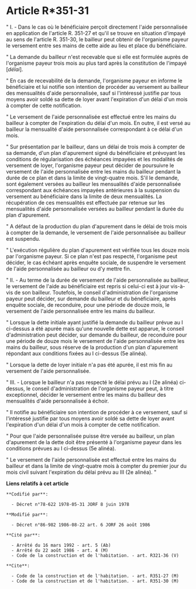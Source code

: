 # Article R*351-31

" I. - Dans le cas où le bénéficiaire perçoit directement l'aide personnalisée en application de l'article R. 351-27 et qu'il
se trouve en situation d'impayé au sens de l'article R. 351-30, le bailleur peut obtenir de l'organisme payeur le versement
entre ses mains de cette aide au lieu et place du bénéficiaire.

" La demande du bailleur n'est recevable que si elle est formulée auprès de l'organisme payeur trois mois au plus tard après
la constitution de l'impayé [*délai*].

" En cas de recevabilité de la demande, l'organisme payeur en informe le bénéficiaire et lui notifie son intention de
procéder au versement au bailleur des mensualités d'aide personnalisée, sauf si l'intéressé justifie par tous moyens avoir
soldé sa dette de loyer avant l'expiration d'un délai d'un mois à compter de cette notification.

" Le versement de l'aide personnalisée est effectué entre les mains du bailleur à compter de l'expiration du délai d'un mois.
En outre, il est versé au bailleur la mensualité d'aide personnalisée correspondant à ce délai d'un mois.

" Sur présentation par le bailleur, dans un délai de trois mois à compter de sa demande, d'un plan d'apurement signé du
bénéficiaire et prévoyant les conditions de régularisation des échéances impayées et les modalités de versement de loyer,
l'organisme payeur peut décider de poursuivre le versement de l'aide personnalisée entre les mains du bailleur pendant la
durée de ce plan et dans la limite de vingt-quatre mois. S'il le demande, sont également versées au bailleur les mensualités
d'aide personnalisée correspondant aux échéances impayées antérieures à la suspension du versement au bénéficiaire dans la
limite de deux mensualités. La récupération de ces mensualités est effectuée par retenue sur les mensualités d'aide
personnalisée versées au bailleur pendant la durée du plan d'apurement.

" A défaut de la production du plan d'apurement dans le délai de trois mois à compter de la demande, le versement de l'aide
personnalisée au bailleur est suspendu.

" L'exécution régulière du plan d'apurement est vérifiée tous les douze mois par l'organisme payeur. Si ce plan n'est pas
respecté, l'organisme peut décider, le cas échéant après enquête sociale, de suspendre le versement de l'aide personnalisée
au bailleur ou d'y mettre fin.

" II. - Au terme de la durée de versement de l'aide personnalisée au bailleur, le versement de l'aide au bénéficiaire est
repris si celui-ci est à jour vis-à-vis de son bailleur. Toutefois, le conseil d'administration de l'organisme payeur peut
décider, sur demande du bailleur et du bénéficiaire, après enquête sociale, de reconduire, pour une période de douze mois, le
versement de l'aide personnalisée entre les mains du bailleur.

" Lorsque la dette initiale ayant justifié la demande du bailleur prévue au I ci-dessus a été apurée mais qu'une nouvelle
dette est apparue, le conseil d'administration peut décider, sur demande du bailleur, de reconduire pour une période de douze
mois le versement de l'aide personnalisée entre les mains du bailleur, sous réserve de la production d'un plan d'apurement
répondant aux conditions fixées au I ci-dessus (5e alinéa).

" Lorsque la dette de loyer initiale n'a pas été apurée, il est mis fin au versement de l'aide personnalisée.

" III. - Lorsque le bailleur n'a pas respecté le délai prévu au I (2e alinéa) ci-dessus, le conseil d'administration de
l'organisme payeur peut, à titre exceptionnel, décider le versement entre les mains du bailleur des mensualités d'aide
personnalisée à échoir.

" Il notifie au bénéficiaire son intention de procéder à ce versement, sauf si l'intéressé justifie par tous moyens avoir
soldé sa dette de loyer avant l'expiration d'un délai d'un mois à compter de cette notification.

" Pour que l'aide personnalisée puisse être versée au bailleur, un plan d'apurement de la dette doit être présenté à
l'organisme payeur dans les conditions prévues au I ci-dessus (5e alinéa).

" Le versement de l'aide personnalisée est effectué entre les mains du bailleur et dans la limite de vingt-quatre mois à
compter du premier jour du mois civil suivant l'expiration du délai prévu au III (2e alinéa). "

**Liens relatifs à cet article**

	**Codifié par**:

	  - Décret n°78-622 1978-05-31 JORF 8 juin 1978

	**Modifié par**:

	  - Décret n°86-982 1986-08-22 art. 6 JORF 26 août 1986

	**Cité par**:

	  - Arrêté du 16 mars 1992 - art. 5 (Ab)
	  - Arrêté du 22 août 1986 - art. 4 (M)
	  - Code de la construction et de l'habitation. - art. R321-36 (V)

	**Cite**:

	  - Code de la construction et de l'habitation. - art. R351-27 (M)
	  - Code de la construction et de l'habitation. - art. R351-30 (M)
